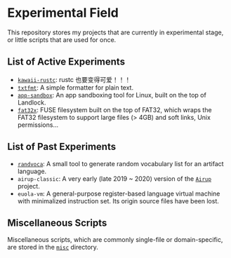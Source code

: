 # Experimental Field
This repository stores my projects that are currently in experimental stage, or little scripts that are used for once.

## List of Active Experiments
 - [`kawaii-rustc`](experiments/kawaii-rustc): rustc 也要变得可爱！！！
 - [`txtfmt`](experiments/txtfmt): A simple formatter for plain text.
 - [`app-sandbox`](experiments/app-sandbox/): An app sandboxing tool for Linux, built on the top of Landlock.
 - [`fat32x`](experiments/fat32x/): FUSE filesystem built on the top of FAT32, which wraps the FAT32 filesystem to support
 large files \(> 4GB\) and soft links, Unix permissions...

## List of Past Experiments
 - [`randvoca`](archive/randvoca): A small tool to generate random vocabulary list for an artifact language.
 - `airup-classic`: A very early \(late 2019 \~ 2020\) version of the [`Airup`](https://github.com/sisungo/airup) project.
 - `euola-vm`: A general-purpose register-based language virtual machine with minimalized instruction set. Its origin
 source files have been lost.

## Miscellaneous Scripts
Miscellaneous scripts, which are commonly single-file or domain-specific, are stored in the [`misc`](misc) directory.
